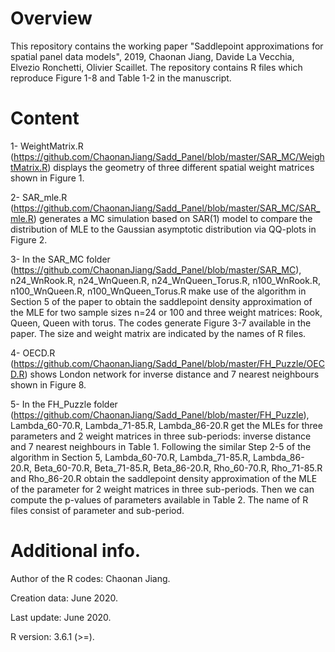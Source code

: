 # Overview
This repository contains the working paper "Saddlepoint approximations for spatial panel data models", 2019, Chaonan Jiang, Davide La Vecchia, Elvezio Ronchetti, Olivier Scaillet. The repository contains R files which reproduce Figure 1-8 and Table 1-2 in the manuscript.
# Content
1- WeightMatrix.R (https://github.com/ChaonanJiang/Sadd_Panel/blob/master/SAR_MC/WeightMatrix.R) displays the geometry of three different spatial weight matrices shown in Figure 1. 

2- SAR_mle.R (https://github.com/ChaonanJiang/Sadd_Panel/blob/master/SAR_MC/SAR_mle.R) generates a MC simulation based on SAR(1) model to compare the distribution of MLE to the Gaussian asymptotic distribution via QQ-plots in Figure 2.

3- In the SAR_MC folder (https://github.com/ChaonanJiang/Sadd_Panel/blob/master/SAR_MC), n24_WnRook.R, n24_WnQueen.R, n24_WnQueen_Torus.R, n100_WnRook.R, n100_WnQueen.R, n100_WnQueen_Torus.R make use of the algorithm in Section 5 of the paper to obtain the saddlepoint density approximation of the MLE for two sample sizes n=24 or 100 and three weight matrices: Rook, Queen, Queen with torus. The codes generate Figure 3-7 available in the paper. The size and weight matrix are indicated by the names of R files.

4- OECD.R (https://github.com/ChaonanJiang/Sadd_Panel/blob/master/FH_Puzzle/OECD.R) shows London network for inverse distance and 7 nearest neighbours shown in Figure 8.

5- In the FH_Puzzle folder (https://github.com/ChaonanJiang/Sadd_Panel/blob/master/FH_Puzzle), Lambda_60-70.R, Lambda_71-85.R, Lambda_86-20.R get the MLEs for three parameters and 2 weight matrices in three sub-periods: inverse distance and 7 nearest neighbours in Table 1. Following the similar Step 2-5 of the algorithm in Section 5, Lambda_60-70.R, Lambda_71-85.R, Lambda_86-20.R, Beta_60-70.R, Beta_71-85.R, Beta_86-20.R, Rho_60-70.R, Rho_71-85.R and Rho_86-20.R obtain the saddlepoint density approximation of the MLE of the parameter for 2 weight matrices in three sub-periods. Then we can compute the p-values of parameters available in Table 2. The name of R files consist of parameter and sub-period. 
# Additional info.
Author of the R codes: Chaonan Jiang.

Creation data: June 2020.

Last update: June 2020.

R version: 3.6.1 (>=).

